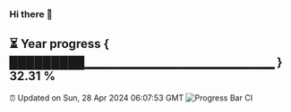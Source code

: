 ### Hi there 👋
⏳ Year progress { █████████▁▁▁▁▁▁▁▁▁▁▁▁▁▁▁▁▁▁▁▁▁ } 32.31 %
---
⏰ Updated on Sun, 28 Apr 2024 06:07:53 GMT
![Progress Bar CI](https://github.com/Moyi321/Moyi321/workflows/Progress%20Bar%20CI/badge.svg)
